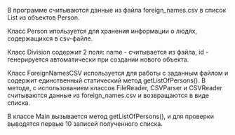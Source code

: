 В программе считываются данные из файла foreign_names.csv в список List из объектов Person.

Класс Person ипользуется для хранения информации о людях, содержащихся в csv-файле.

Класс Division содержит 2 поля: name - считывается из файла, id - генерируется автоматически при создании нового объекта.

Класс ForeignNamesCSV используется для работы с заданным файлом и содержит единственный статический метод getListOfPersons().
В методе, с использованием классов FileReader, CSVParser и CSVReader считываются данные из foreign_names.csv и возвращаются в виде списка.

В классе Main вызывается метод getListOfPersons(), и для проверки выводятся первые 10 записей полученного списка.

